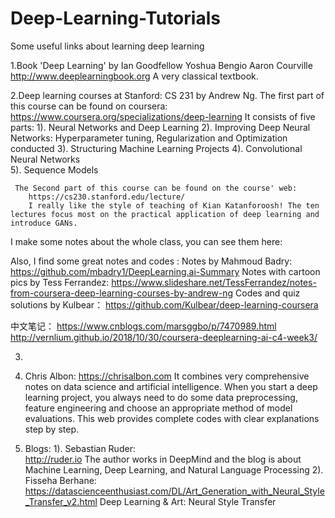 # Deep-Learning-Tutorials
Some useful links about learning deep learning



1.Book 'Deep Learning' by Ian Goodfellow Yoshua Bengio Aaron Courville
  http://www.deeplearningbook.org 
  A very classical textbook. 


2.Deep learning courses at Stanford:
  CS 231 by Andrew Ng. 
     The first part of this course can be found on coursera: https://www.coursera.org/specializations/deep-learning
        It consists of five parts: 
          1). Neural Networks and Deep Learning 
          2). Improving Deep Neural Networks: Hyperparameter tuning, Regularization and  Optimization conducted
          3). Structuring Machine Learning Projects
          4). Convolutional Neural Networks  
          5). Sequence Models

     The Second part of this course can be found on the course' web:
        https://cs230.stanford.edu/lecture/
        I really like the style of teaching of Kian Katanforoosh! The ten lectures focus most on the practical application of deep learning and introduce GANs.
  

I make some notes about the whole class, you can see them here: 
   
Also, I find some great notes and codes :
    Notes by Mahmoud Badry: https://github.com/mbadry1/DeepLearning.ai-Summary
    Notes with cartoon pics by Tess Ferrandez: https://www.slideshare.net/TessFerrandez/notes-from-coursera-deep-learning-courses-by-andrew-ng
    Codes and quiz solutions by Kulbear： https://github.com/Kulbear/deep-learning-coursera
      
中文笔记：
    https://www.cnblogs.com/marsggbo/p/7470989.html
    http://vernlium.github.io/2018/10/30/coursera-deeplearning-ai-c4-week3/


3. 


5. Chris Albon: https://chrisalbon.com 
    It combines very comprehensive notes on data science and artificial intelligence. When you start a deep learning project, you always need to do some data preprocessing, feature engineering and choose an appropriate method of model evaluations. This web provides complete codes with clear explanations step by step. 
   
   
6. Blogs: 
1). Sebastian Ruder:  
http://ruder.io 
       The author works in DeepMind and the blog is about Machine Learning, Deep Learning, and Natural Language Processing
    2). Fisseha Berhane:
https://datascienceenthusiast.com/DL/Art_Generation_with_Neural_Style_Transfer_v2.html
       Deep Learning & Art: Neural Style Transfer

     
     
     
